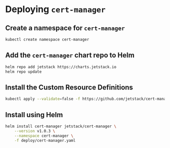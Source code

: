 # Deploying `cert-manager`

## Create a namespace for `cert-manager`

```bash
kubectl create namespace cert-manager
```

## Add the `cert-manager` chart repo to Helm

```bash
helm repo add jetstack https://charts.jetstack.io
helm repo update
```

## Install the Custom Resource Definitions

```bash
kubectl apply --validate=false -f https://github.com/jetstack/cert-manager/releases/download/v1.0.3/cert-manager.crds.yaml
```

## Install using Helm

```bash
helm install cert-manager jetstack/cert-manager \
    --version v1.0.3 \
    --namespace cert-manager \
    -f deploy/cert-manager.yaml
```
